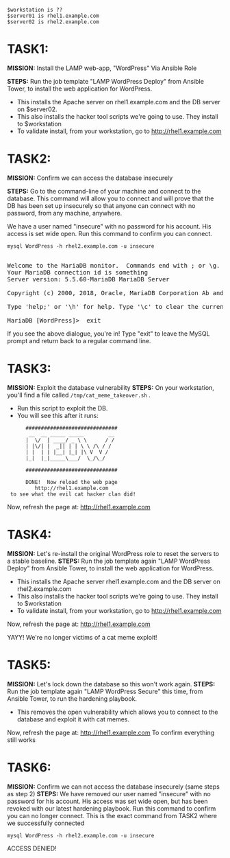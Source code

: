 ```Copy / replace these terms with the server hostnames or IPs that we finalize in the lab:
$workstation is ??
$server01 is rhel1.example.com
$server02 is rhel2.example.com
```

# TASK1:
__MISSION:__  Install the LAMP web-app, "WordPress" Via Ansible Role

__STEPS:__	Run the job template "LAMP WordPress Deploy" from Ansible Tower, to install the web application for WordPress.  

- This installs the Apache server on rhel1.example.com and the DB server on $server02.
- This also installs the hacker tool scripts we're going to use.  They install to $workstation
- To validate install, from your workstation, go to http://rhel1.example.com


# TASK2:	
__MISSION:__  Confirm we can access the database insecurely

__STEPS:__	Go to the command-line of your machine and connect to the database.  This command will allow you to connect and will prove that the DB has been set up insecurely so that anyone can connect with no password, from any machine, anywhere.

We have a user named "insecure" with no password for his account.  His access is set wide open.  Run this command to confirm you can connect.

```mysql WordPress -h rhel2.example.com -u insecure```
<pre>

Welcome to the MariaDB monitor.  Commands end with ; or \g.
Your MariaDB connection id is something
Server version: 5.5.60-MariaDB MariaDB Server

Copyright (c) 2000, 2018, Oracle, MariaDB Corporation Ab and others.

Type 'help;' or '\h' for help. Type '\c' to clear the current input statement.

MariaDB [WordPress]>  exit
</pre>

If you see the above dialogue, you're in!  Type "exit" to leave the MySQL prompt and return back to a regular command line.


# TASK3:	
__MISSION:__  Exploit the database vulnerability
__STEPS:__	On your workstation, you'll find a file called `/tmp/cat_meme_takeover.sh` .
- Run this script to exploit the DB.
- You will see this after it runs:
```
      ##############################
       __  __ _____ _____        __ 
      |  \/  | ____/ _ \ \      / / 
      | |\/| |  _|| | | \ \ /\ / /  
      | |  | | |__| |_| |\ V  V /   
      |_|  |_|_____\___/  \_/\_/    
   	       	       	       	  
      ##############################
                                    
      DONE!  Now reload the web page
         http://rhel1.example.com    
 to see what the evil cat hacker clan did!

```

Now, refresh the page at:  http://rhel1.example.com


# TASK4:	
__MISSION:__  Let's re-install the original WordPress role to reset the servers to a stable baseline.
__STEPS:__	Run the job template again "LAMP WordPress Deploy" from Ansible Tower, to install the web application for WordPress.  
- This installs the Apache server rhel1.example.com and the DB server on rhel2.example.com
- This also installs the hacker tool scripts we're going to use.  They install to $workstation
- To validate install, from your workstation, go to http://rhel1.example.com

Now, refresh the page at:  http://rhel1.example.com

YAYY!  We're no longer victims of a cat meme exploit!

# TASK5:	
__MISSION:__  Let's lock down the database so this won't work again.
__STEPS:__	Run the job template again "LAMP WordPress Secure" this time, from Ansible Tower, to run the hardening playbook.  
- This removes the open vulnerability which allows you to connect to the database and exploit it with cat memes.

Now, refresh the page at:  http://rhel1.example.com
To confirm everything still works


# TASK6:	
__MISSION:__  Confirm we can not access the database insecurely (same steps as step 2)
__STEPS:__	We have removed our user named "insecure" with no password for his account.  His access was set wide open, but has been revoked with our latest hardening playbook.  Run this command to confirm you can no longer connect.  This is the exact command from TASK2 where we successfully connected

```mysql WordPress -h rhel2.example.com -u insecure```

ACCESS DENIED!



